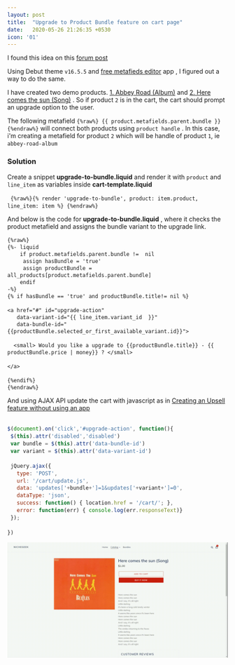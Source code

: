 ```yaml
---
layout: post
title:  "Upgrade to Product Bundle feature on cart page"
date:   2020-05-26 21:26:35 +0530
icon: '01'
---
```


I found this idea on this [forum post](https://community.shopify.com/c/Shopify-Apps/Replace-a-product-in-the-cart-with-another/m-p/751439#M23512)

Using Debut theme `v16.5.5` and [free metafieds editor](https://apps.shopify.com/metafields-editor-2) app , I figured out a way to do the same.

I have created two demo products. [1. Abbey Road (Album)](https://nichegeek.myshopify.com/products/abbey-road-album) and [2. Here comes the sun (Song)](https://nichegeek.myshopify.com/products/here-comes-the-sun-song) . So if product `2` is in the cart, the cart should prompt an upgrade option to the user.

The following metafield   ```{%raw%} {{ product.metafields.parent.bundle }} {%endraw%}``` will connect both products using `product handle` . In this case, i'm creating a metafield for product `2` which will be handle of product `1`, ie `abbey-road-album`

### Solution
 Create a snippet **upgrade-to-bundle.liquid**  and render it with `product` and `line_item` as variables
  inside **cart-template.liquid**


```  {%raw%}{% render 'upgrade-to-bundle', product: item.product, line_item: item %} {%endraw%} ```

And below is the code for **upgrade-to-bundle.liquid** , where it checks the product metafield and assigns the bundle variant to the upgrade link.

``` liquid
{%raw%}
{%- liquid
 	if product.metafields.parent.bundle !=  nil
	 assign hasBundle = 'true'
	 assign productBundle = all_products[product.metafields.parent.bundle]
	endif
-%}
{% if hasBundle == 'true' and productBundle.title!= nil %}

<a href="#" id="upgrade-action" 
   data-variant-id="{{ line_item.variant_id  }}" 
   data-bundle-id="{{productBundle.selected_or_first_available_variant.id}}">

  <small> Would you like a upgrade to {{productBundle.title}} - {{ productBundle.price | money}} ? </small>
  
</a>

{%endif%}
{%endraw%}
```

And using AJAX API update the cart with javascript as in [Creating an Upsell feature without using an app](https://ecommercestudio.in/debut-theme/2020/05/20/debut-theme-upsell-product-cart.html)

 ``` javascript

$(document).on('click','#upgrade-action', function(){
  $(this).attr('disabled','disabled')
  var bundle = $(this).attr('data-bundle-id')
  var variant = $(this).attr('data-variant-id')
 
  jQuery.ajax({
    type: 'POST',
    url: '/cart/update.js', 
    data: 'updates['+bundle+']=1&updates['+variant+']=0', 
    dataType: 'json',
    success: function() { location.href = '/cart/'; },
    error: function(err) { console.log(err.responseText)}
  });

})


```
![working demo](/images/posts/upgrade-to-product-bundle.gif)
